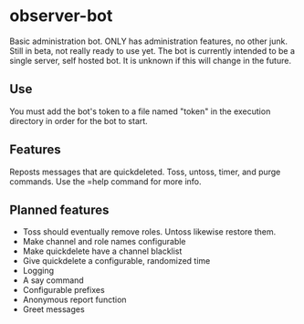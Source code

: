 # observer-bot
Basic administration bot. ONLY has administration features, no other junk.
Still in beta, not really ready to use yet.
The bot is currently intended to be a single server, self hosted bot. It is unknown if this will change in the future.

## Use
You must add the bot's token to a file named "token" in the execution directory in order for the bot to start.

## Features
Reposts messages that are quickdeleted.
Toss, untoss, timer, and purge commands.
Use the =help command for more info.

## Planned features
* Toss should eventually remove roles. Untoss likewise restore them.
* Make channel and role names configurable
* Make quickdelete have a channel blacklist
* Give quickdelete a configurable, randomized time
* Logging
* A say command
* Configurable prefixes
* Anonymous report function
* Greet messages
